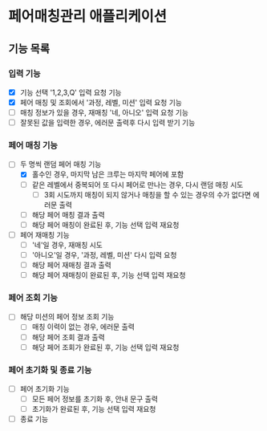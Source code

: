 # 페어매칭관리 애플리케이션

## 기능 목록

### 입력 기능
- [x] 기능 선택 '1,2,3,Q' 입력 요청 기능
- [x] 페어 매칭 및 조회에서 '과정, 레벨, 미션' 입력 요청 기능
- [ ] 매칭 정보가 있을 경우, 재매칭 '네, 아니오' 입력 요청 기능
- [ ] 잘못된 값을 입력한 경우, 에러문 출력후 다시 입력 받기 기능

### 페어 매칭 기능
- [ ] 두 명씩 랜덤 페어 매칭 기능
  - [x] 홀수인 경우, 마지막 남은 크루는 마지막 페어에 포함
  - [ ] 같은 레벨에서 중복되어 또 다시 페어로 만나는 경우, 다시 랜덤 매칭 시도
    - [ ] 3회 시도까지 매칭이 되지 않거나 매칭을 할 수 있는 경우의 수가 없다면 에러문 출력
  - [ ] 해당 페어 매칭 결과 출력
  - [ ] 해당 페어 매칭이 완료된 후, 기능 선택 입력 재요청
- [ ] 페어 재매칭 기능
  - [ ] '네'일 경우, 재매칭 시도
  - [ ] '아니오'일 경우, '과정, 레벨, 미션' 다시 입력 요청
  - [ ] 해당 페어 재매칭 결과 출력
  - [ ] 해당 페어 재매칭이 완료된 후, 기능 선택 입력 재요청

### 페어 조회 기능
- [ ] 해당 미션의 페어 정보 조회 기능
  - [ ] 매칭 이력이 없는 경우, 에러문 출력
  - [ ] 해당 페어 조회 결과 출력
  - [ ] 해당 페어 조회가 완료된 후, 기능 선택 입력 재요청

### 페어 초기화 및 종료 기능
- [ ] 페어 초기화 기능
  - [ ] 모든 페어 정보를 초기화 후, 안내 문구 출력
  - [ ] 초기화가 완료된 후, 기능 선택 입력 재요청
- [ ] 종료 기능